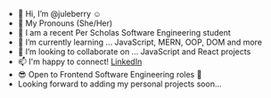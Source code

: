 - 👋 Hi, I’m @juleberry :relaxed:
- :woman: My Pronouns (She/Her)
- :green_book: I am a recent Per Scholas Software Engineering student
- 🌱 I’m currently learning ... JavaScript, MERN, OOP, DOM and more
- 💞️ I’m looking to collaborate on ... JavaScript and React projects
- 📫 I'm happy to connect! [LinkedIn](https://www.linkedin.com/in/juleberry)
- :sunglasses: Open to Frontend Software Engineering roles :raising_hand:
- Looking forward to adding my personal projects soon...

